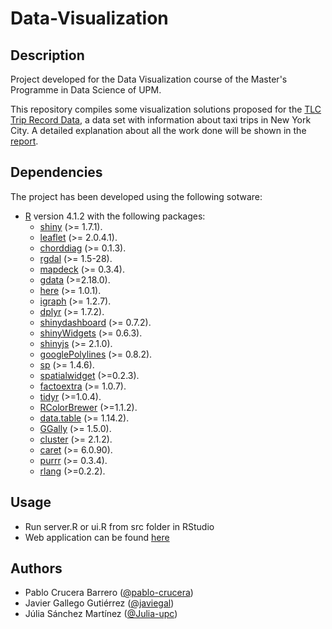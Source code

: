 # Data-Visualization

## Description

Project developed for the Data Visualization course of the Master's Programme in Data Science of UPM.

This repository compiles some visualization solutions proposed for the [TLC Trip Record Data](https://www1.nyc.gov/site/tlc/about/tlc-trip-record-data.page), a data set with information about taxi trips in New York City. A detailed explanation about all the work done will be shown in the [report](./doc/report.pdf).

## Dependencies
The project has been developed using the following sotware:
<!--- Check how dependencies are usually specified in R apps --->
- [R](https://www.r-project.org/) version 4.1.2 with the following packages:
  - [shiny](https://shiny.rstudio.com/) (>= 1.7.1).
  - [leaflet](https://rstudio.github.io/leaflet/) (>= 2.0.4.1).
  - [chorddiag](https://github.com/mattflor/chorddiag) (>= 0.1.3).
  - [rgdal](https://cran.r-project.org/web/packages/rgdal/index.html) (>= 1.5-28).
  - [mapdeck](https://github.com/SymbolixAU/mapdeck) (>= 0.3.4).
  - [gdata](https://rdrr.io/cran/gdata/) (>=2.18.0).
  - [here](https://www.rdocumentation.org/packages/here/versions/1.0.1/topics/here) (>= 1.0.1).
  - [igraph](https://igraph.org/r/) (>= 1.2.7).
  - [dplyr](https://www.rdocumentation.org/packages/dplR/versions/1.7.2) (>= 1.7.2).
  - [shinydashboard](https://rstudio.github.io/shinydashboard/get_started.html) (>= 0.7.2).
  - [shinyWidgets](https://github.com/dreamRs/shinyWidgets) (>= 0.6.3).
  - [shinyjs](https://www.rdocumentation.org/packages/shinyjs/versions/2.1.0) (>= 2.1.0).
  - [googlePolylines](https://github.com/SymbolixAU/googlePolylines) (>= 0.8.2).
  - [sp](https://cran.r-project.org/web/packages/sp/sp.pdf) (>= 1.4.6).
  - [spatialwidget](https://rdrr.io/cran/spatialwidget/) (>=0.2.3).
  - [factoextra](https://cran.r-project.org/web/packages/factoextra/readme/README.html) (>= 1.0.7).
  - [tidyr](https://tidyr.tidyverse.org/) (>=1.0.4).
  - [RColorBrewer](https://cran.r-project.org/web/packages/RColorBrewer/RColorBrewer.pdf) (>=1.1.2).
  - [data.table](https://cran.r-project.org/web/packages/data.table/data.table.pdf) (>= 1.14.2).
  - [GGally](https://www.rdocumentation.org/packages/GGally/versions/1.5.0) (>= 1.5.0).
  - [cluster](https://www.r-bloggers.com/2021/04/cluster-analysis-in-r/) (>= 2.1.2).
  - [caret](https://cran.r-project.org/web/packages/caret/caret.pdf) (>= 6.0.90).
  - [purrr](https://purrr.tidyverse.org/) (>= 0.3.4).
  - [rlang](https://www.rdocumentation.org/packages/rlang/versions/0.2.2) (>=0.2.2). 
  

<!--- sessionInfo output:
```
R version 4.1.2 (2021-11-01)
Platform: x86_64-pc-linux-gnu (64-bit)
Running under: Ubuntu 20.04.3 LTS

Matrix products: default
BLAS:   /usr/lib/x86_64-linux-gnu/blas/libblas.so.3.9.0
LAPACK: /usr/lib/x86_64-linux-gnu/lapack/liblapack.so.3.9.0

locale:
 [1] LC_CTYPE=en_US.UTF-8       LC_NUMERIC=C               LC_TIME=es_ES.UTF-8        LC_COLLATE=en_US.UTF-8
 [5] LC_MONETARY=es_ES.UTF-8    LC_MESSAGES=en_US.UTF-8    LC_PAPER=es_ES.UTF-8       LC_NAME=C
 [9] LC_ADDRESS=C               LC_TELEPHONE=C             LC_MEASUREMENT=es_ES.UTF-8 LC_IDENTIFICATION=C

attached base packages:
[1] stats     graphics  grDevices utils     datasets  methods   base

other attached packages:
 [1] dttr2_0.4.0          geojsonio_0.9.4      gdata_2.18.0         dplyr_1.0.7          rgdal_1.5-28         sp_1.4-5
 [7] here_1.0.1           mapdeck_0.3.4        chorddiag_0.1.3      shinydashboard_0.7.2 shiny_1.7.1

loaded via a namespace (and not attached):
 [1] Rcpp_1.0.8         lattice_0.20-45    class_7.3-19       gtools_3.9.2       assertthat_0.2.1   rprojroot_2.0.2
 [7] digest_0.6.29      utf8_1.2.2         V8_4.0.0           mime_0.12          R6_2.5.1           e1071_1.7-9
[13] geojson_0.3.4      pillar_1.6.4       rlang_0.4.12       lazyeval_0.2.2     curl_4.3.2         fontawesome_0.2.2
[19] jquerylib_0.1.4    jqr_1.2.2          foreign_0.8-81     htmlwidgets_1.5.4  proxy_0.4-26       compiler_4.1.2
[25] httpuv_1.6.5       pkgconfig_2.0.3    rgeos_0.5-9        htmltools_0.5.2    tidyselect_1.1.1   tibble_3.1.5
[31] httpcode_0.3.0     fansi_0.5.0        crayon_1.4.2       withr_2.4.3        later_1.3.0        sf_1.0-5
[37] crul_1.2.0         grid_4.1.2         jsonify_1.2.1      jsonlite_1.7.2     xtable_1.8-4       lifecycle_1.0.1
[43] DBI_1.1.1          magrittr_2.0.1     units_0.7-2        KernSmooth_2.23-20 cachem_1.0.6       promises_1.2.0.1
[49] bslib_0.3.1        ellipsis_0.3.2     chk_0.7.0          generics_0.1.1     vctrs_0.3.8        RColorBrewer_1.1-2
[55] geojsonsf_2.0.1    tools_4.1.2        glue_1.6.0         purrr_0.3.4        hms_1.1.1          rsconnect_0.8.25
[61] yaml_2.2.1         fastmap_1.1.0      maptools_1.1-2     classInt_0.4-3     sass_0.4.0
```
--->


## Usage
- Run server.R or ui.R from src folder in RStudio
- Web application can be found [here](https://1paumx-j0lia-s0nchez0mart0nez.shinyapps.io/NYCtaxi/)

## Authors
- Pablo Crucera Barrero ([@pablo-crucera](https://github.com/pablo-crucera))
- Javier Gallego Gutiérrez ([@javiegal](https://github.com/javiegal))
- Júlia Sánchez Martínez ([@Julia-upc](https://github.com/Julia-upc))
